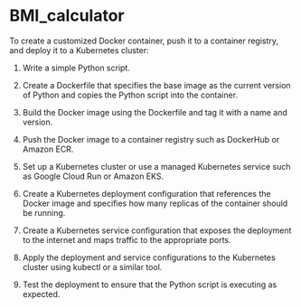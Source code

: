 # BMI_calculator
To create a customized Docker container, push it to a container registry, and deploy it to a Kubernetes cluster:


1. Write a simple Python script.

2. Create a Dockerfile that specifies the base image as the current version of Python and copies the Python script into the container.

3. Build the Docker image using the Dockerfile and tag it with a name and version.

4. Push the Docker image to a container registry such as DockerHub or Amazon ECR.

5. Set up a Kubernetes cluster or use a managed Kubernetes service such as Google Cloud Run or Amazon EKS.

6. Create a Kubernetes deployment configuration that references the Docker image and specifies how many replicas of the container should be running.

7. Create a Kubernetes service configuration that exposes the deployment to the internet and maps traffic to the appropriate ports.

8. Apply the deployment and service configurations to the Kubernetes cluster using kubectl or a similar tool.

9. Test the deployment to ensure that the Python script is executing as expected.
